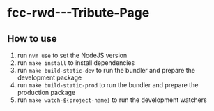 # fcc-rwd---Tribute-Page

## How to use
1. run `nvm use` to set the NodeJS version
2. run `make install` to install dependencies
3. run `make build-static-dev` to run the bundler and prepare the development package
4. run `make build-static-prod` to run the bundler and prepare the production package
5. run `make watch-${project-name}` to run the development watchers
